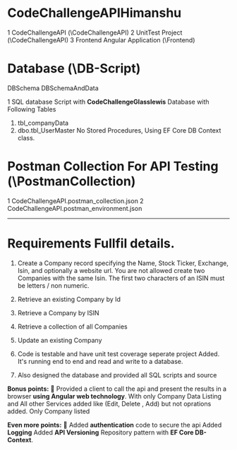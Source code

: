 # CodeChallengeAPIHimanshu  

1 CodeChallengeAPI (\CodeChallengeAPI)
2 UnitTest Project (\CodeChallengeAPI)
3 Frontend Angular Application  (\Frontend)

# Database (\DB-Script)

DBSchema
DBSchemaAndData

1 SQL database Script with **CodeChallengeGlasslewis** Database with Following
Tables
  1. tbl_companyData
  2. dbo.tbl_UserMaster
No Stored Procedures, Using EF Core DB Context class.

# Postman Collection For API Testing (\PostmanCollection) 

1 CodeChallengeAPI.postman_collection.json
2 CodeChallengeAPI.postman_environment.json


------------ - - - - -------------------------------- - - - - - -- - -- - -  ---- -

# Requirements Fullfil details.

1. Create a Company record specifying the Name, Stock Ticker, Exchange, Isin, and optionally a website
url. You are not allowed create two Companies with the same Isin. The first two characters of an ISIN
must be letters / non numeric.
2. Retrieve an existing Company by Id
3. Retrieve a Company by ISIN
4. Retrieve a collection of all Companies
5. Update an existing Company

6. Code is testable and have unit test coverage seperate project Added. It's running end to end and read and
write to a database.

7. Also designed the database and provided all SQL scripts and source

**Bonus points:**
 Provided a client to call the api and present the results in a browser **using Angular web technology**.
  With only Company Data Listing and All other Services added like (Edit, Delete , Add) but not oprations added. 
  Only Company listed

**Even more points:**
 Added **authentication** code to secure the api
Added **Logging** 
Added **API Versioning** 
Repository pattern with **EF Core DB-Context**.

